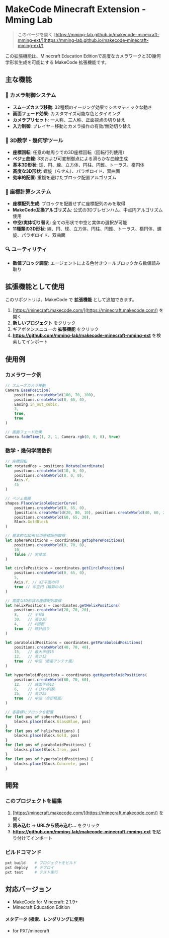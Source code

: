 
# MakeCode Minecraft Extension - Mming Lab

> このページを開く [https://mming-lab.github.io/makecode-minecraft-mming-ext/](https://mming-lab.github.io/makecode-minecraft-mming-ext/)

この拡張機能は、Minecraft Education Editionで高度なカメラワークと3D幾何学形状生成を可能にする MakeCode 拡張機能です。

## 主な機能

### 🎥 カメラ制御システム
- **スムーズカメラ移動**: 32種類のイージング効果でシネマティックな動き
- **画面フェード効果**: カスタマイズ可能な色とタイミング
- **カメラプリセット**: 一人称、三人称、正面視点の切り替え
- **入力制御**: プレイヤー移動とカメラ操作の有効/無効切り替え

### 📐 3D数学・幾何学ツール
- **座標回転**: 任意の軸周りでの3D座標回転（回転行列使用）
- **ベジェ曲線**: 3次および可変制御点による滑らかな曲線生成
- **基本3D形状**: 球、円、線、立方体、円柱、円錐、トーラス、楕円体
- **高度な3D形状**: 螺旋（らせん）、パラボロイド、双曲面
- **効率的配置**: 重複を避けたブロック配置アルゴリズム

### 📍 座標計算システム
- **座標配列生成**: ブロックを配置せずに座標配列のみを取得
- **MakeCode互換アルゴリズム**: 公式の3Dブレゼンハム、中点円アルゴリズム使用
- **中空/実体切り替え**: 全ての形状で中空と実体の選択が可能
- **11種類の3D形状**: 線、円、球、立方体、円柱、円錐、トーラス、楕円体、螺旋、パラボロイド、双曲面

### 🔍 ユーティリティ
- **数値ブロック調査**: エージェントによる色付きウールブロックから数値読み取り

## 拡張機能として使用

このリポジトリは、MakeCode で **拡張機能** として追加できます。

1. [https://minecraft.makecode.com/](https://minecraft.makecode.com/) を開く
2. **新しいプロジェクト** をクリック
3. ギアボタンメニューの **拡張機能** をクリック
4. **https://github.com/mming-lab/makecode-minecraft-mming-ext** を検索してインポート

## 使用例

### カメラワーク例
```typescript
// スムーズカメラ移動
Camera.EasePosition(
    positions.createWorld(100, 70, 100),
    positions.createWorld(0, 65, 0),
    Easing.in_out_cubic,
    3,
    true,
    true
)

// 画面フェード効果
Camera.fadeTime(1, 2, 1, Camera.rgb(0, 0, 0), true)
```

### 数学・幾何学関数例
```typescript
// 座標回転
let rotatedPos = positions.RotateCoordinate(
    positions.createWorld(10, 0, 0),
    positions.createWorld(0, 0, 0),
    Axis.Y,
    45
)

// ベジェ曲線
shapes.PlaceVariableBezierCurve(
    positions.createWorld(0, 65, 0),
    [positions.createWorld(20, 80, 10), positions.createWorld(40, 60, 20)],
    positions.createWorld(60, 65, 30),
    Block.GoldBlock
)

// 基本的な3D形状の座標配列取得
let spherePositions = coordinates.getSpherePositions(
    positions.createWorld(0, 70, 0),
    10,
    false // 実体球
)

let circlePositions = coordinates.getCirclePositions(
    positions.createWorld(0, 65, 0),
    5,
    Axis.Y, // XZ平面の円
    true // 中空円（輪郭のみ）
)

// 高度な3D形状の座標配列取得
let helixPositions = coordinates.getHelixPositions(
    positions.createWorld(20, 70, 20),
    8,    // 半径8
    30,   // 高さ30
    4,    // 4回転
    true  // 時計回り
)

let paraboloidPositions = coordinates.getParaboloidPositions(
    positions.createWorld(40, 70, 40),
    15,   // 最大半径15
    12,   // 高さ12
    true  // 中空（衛星アンテナ風）
)

let hyperboloidPositions = coordinates.getHyperboloidPositions(
    positions.createWorld(60, 70, 60),
    12,   // 底面半径12
    6,    // くびれ半径6
    25,   // 高さ25
    true  // 中空（冷却塔風）
)

// 各座標にブロックを配置
for (let pos of spherePositions) {
    blocks.place(Block.GlassBlue, pos)
}
for (let pos of helixPositions) {
    blocks.place(Block.Gold, pos)
}
for (let pos of paraboloidPositions) {
    blocks.place(Block.Iron, pos)
}
for (let pos of hyperboloidPositions) {
    blocks.place(Block.Concrete, pos)
}
```

## 開発

### このプロジェクトを編集

1. [https://minecraft.makecode.com/](https://minecraft.makecode.com/) を開く
2. **読み込む** → **URLから読み込む...** をクリック
3. **https://github.com/mming-lab/makecode-minecraft-mming-ext** を貼り付けてインポート

### ビルドコマンド
```bash
pxt build    # プロジェクトをビルド
pxt deploy   # デプロイ
pxt test     # テスト実行
```

## 対応バージョン
- MakeCode for Minecraft: 2.1.9+
- Minecraft Education Edition

#### メタデータ (検索、レンダリングに使用)

* for PXT/minecraft
<script src="https://makecode.com/gh-pages-embed.js"></script><script>makeCodeRender("{{ site.makecode.home_url }}", "{{ site.github.owner_name }}/{{ site.github.repository_name }}");</script>

